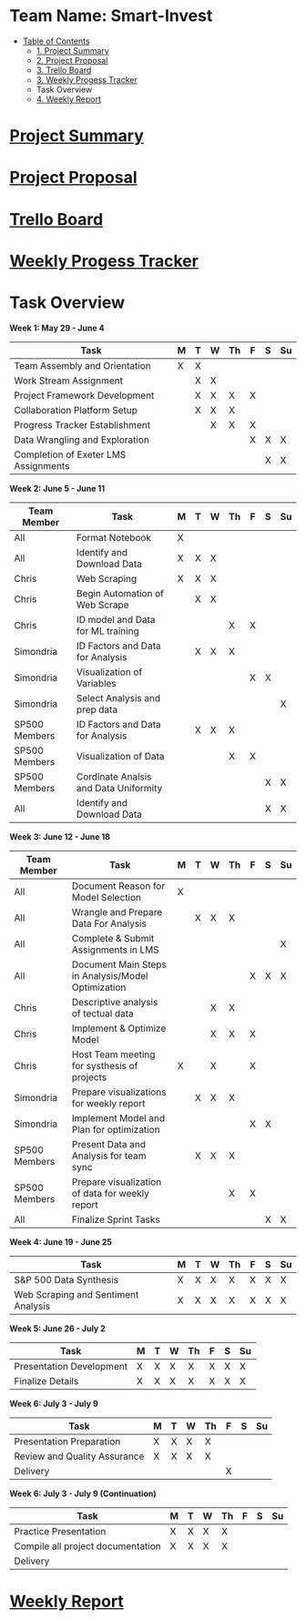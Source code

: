 # Team Name: Smart-Invest


* [Table of Contents](#PSCRAPE_toc)
    * [1. Project Summary](https://docs.google.com/document/d/e/2PACX-1vS2koiwsLNAS4hmAeIU0ZzCU9WfEm7t8t1MJ59l8e8D2eLDKqYbrc6lGTswZSGItSuSKNZFj9ch2RrV/pub)
    * [2. Project Proposal](https://docs.google.com/document/d/e/2PACX-1vTzKFaD-gmkiiyhWRvGZRE6MDSxCHEmpiOZeRyB3UcNaPjGmtpM9-dgpua658xxrAEBWQC7FpokyM86/pub)
    * [3. Trello Board](https://trello.com/b/c62GpdyU/finalproject)
    * [3. Weekly Progess Tracker](https://docs.google.com/document/d/1otYlXZGQOuErj6wqcJDgdAMNvc1aiSX3G2qUmoSyn_0/edit)
    * Task Overview
     * [4. Weekly Report](https://docs.google.com/presentation/d/e/2PACX-1vS2lW7KTaf_hAZC_-4rCSKMJ_0oZ41wmzGdyUndwoYWqk6-8q0v3ktpQ50bpxrz1q_aVM5rUcl9RlgV/pub?start=false&loop=false&delayms=5000)

# [Project Summary](https://docs.google.com/document/d/e/2PACX-1vS2koiwsLNAS4hmAeIU0ZzCU9WfEm7t8t1MJ59l8e8D2eLDKqYbrc6lGTswZSGItSuSKNZFj9ch2RrV/pub)

# [Project Proposal](https://docs.google.com/document/d/e/2PACX-1vTzKFaD-gmkiiyhWRvGZRE6MDSxCHEmpiOZeRyB3UcNaPjGmtpM9-dgpua658xxrAEBWQC7FpokyM86/pub)

# [Trello Board](https://trello.com/b/c62GpdyU/finalproject)

# [Weekly Progess Tracker](https://docs.google.com/document/d/1otYlXZGQOuErj6wqcJDgdAMNvc1aiSX3G2qUmoSyn_0/edit)


# Task Overview 
**Week 1: May 29 - June 4**

| Task | M | T | W | Th | F | S | Su |
|---|---|---|---|---|---|---|---|
| Team Assembly and Orientation | X | X |   |   |   |   |   |
| Work Stream Assignment |   | X | X |   |   |   |   |
| Project Framework Development |   | X | X | X | X |   |   |
| Collaboration Platform Setup |   | X | X | X |   |   |   |
| Progress Tracker Establishment |   |   | X | X | X |   |   |
| Data Wrangling and Exploration |   |   |   |   | X | X | X |
| Completion of Exeter LMS Assignments |   |   |   |   |   | X | X |


**Week 2: June 5 - June 11**

| Team Member | Task | M | T | W | Th | F | S | Su |
|-------------|---|---|---|---|---|---|---|---|
| All | Format Notebook | X |  |  |  |  |   |   |
| All | Identify and Download Data | X | X | X |  |  |   |   |
|   Chris   | Web Scraping | X | X | X |  |  |  |  |
| Chris | Begin Automation of Web Scrape |  | X | X |  |  |   |   |
| Chris | ID model and Data for ML training |  |  |  | X | X |   |   |
| Simondria | ID Factors and Data for Analysis |  | X | X | X |  |   |   |
| Simondria | Visualization of Variables |  |  |  |  | X | X |   |
| Simondria | Select Analysis and prep data |  |  |  |  |  |  | X |
| SP500 Members | ID Factors and Data for Analysis  |  | X | X | X |  |   |   |
| SP500 Members | Visualization of Data  |  |  |  | X | X |   |   |
| SP500 Members | Cordinate Analsis and Data Uniformity  |  |  |  |  |  | X | X |
| All | Identify and Download Data |  |  |  |  |  | X | X |
**Week 3: June 12 - June 18**

| Team Member | Task | M | T | W | Th | F | S | Su |
|-------------|---|---|---|---|---|---|---|---|
| All | Document Reason for Model Selection | X |  |  |  |  |   |   |
| All | Wrangle and Prepare Data For Analysis |  | X | X | X |  |   |   |
| All | Complete & Submit Assignments in LMS |  |  |  |  |  |  | X |
| All | Document Main Steps in Analysis/Model Optimization |  |  |  |  | X | X | X |
| Chris | Descriptive analysis of tectual data |  |  | X | X |  |  |  |
| Chris | Implement & Optimize Model |  |  | X | X | X |   |   |
| Chris | Host Team meeting for systhesis of projects | X |  | X |  | X |   |   |
| Simondria | Prepare visualizations for weekly report |  | X | X | X |  |   |   |
| Simondria | Implement Model and Plan for optimization |  |  |  |  | X | X |   |
| SP500 Members | Present Data and Analysis for team sync  |  | X | X | X |  |   |   |
| SP500 Members | Prepare visualization of data for weekly report  |  |  |  | X | X |   |   |
| All | Finalize Sprint Tasks |  |  |  |  |  | X | X |

**Week 4: June 19 - June 25**

| Task | M | T | W | Th | F | S | Su |
|---|---|---|---|---|---|---|---|
| S&P 500 Data Synthesis | X | X | X | X | X | X | X |
| Web Scraping and Sentiment Analysis | X | X | X | X | X | X | X |

**Week 5: June 26 - July 2**

| Task | M | T | W | Th | F | S | Su |
|---|---|---|---|---|---|---|---|
| Presentation Development | X | X | X | X | X | X | X |
| Finalize Details | X | X | X | X | X | X | X |

**Week 6: July 3 - July 9**

| Task | M | T | W | Th | F | S | Su |
|---|---|---|---|---|---|---|---|
| Presentation Preparation | X | X | X | X |   |   |   |
| Review and Quality Assurance | X | X | X | X |   |   |   |
| Delivery |   |   |   |   | X |   |   |

**Week 6: July 3 - July 9 (Continuation)**

| Task | M | T | W | Th | F | S | Su |
|---|---|---|---|---|---|---|---|
| Practice Presentation | X | X | X | X |   |   |   |
| Compile all project documentation | X | X | X | X |   |   |   |
| Delivery |   |   |



# [Weekly Report](https://docs.google.com/presentation/d/e/2PACX-1vS2lW7KTaf_hAZC_-4rCSKMJ_0oZ41wmzGdyUndwoYWqk6-8q0v3ktpQ50bpxrz1q_aVM5rUcl9RlgV/pub?start=false&loop=false&delayms=5000)